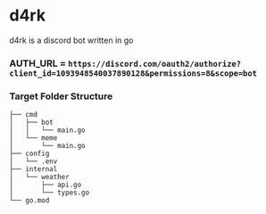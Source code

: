 # d4rk
d4rk is a discord bot written in go 

### AUTH_URL = `https://discord.com/oauth2/authorize?client_id=1093948540037890128&permissions=8&scope=bot`


### Target Folder Structure
```
├── cmd
│   ├── bot
│   │   └── main.go
│   └── meme
│       └── main.go
├── config
│   └── .env
├── internal
│   └── weather
│       ├── api.go
│       └── types.go
└── go.mod

```
